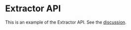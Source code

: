 # Extractor API

This is an example of the Extractor API. See the [discussion].

[discussion]: https://github.com/jupyter-lsp/jupyterlab-lsp/issues/561
